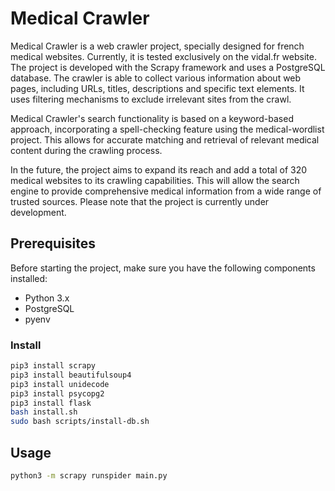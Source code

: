 # Medical Crawler

Medical Crawler is a web crawler project, specially designed for french medical websites. Currently, it is tested exclusively on the vidal.fr website. The project is developed with the Scrapy framework and uses a PostgreSQL database. The crawler is able to collect various information about web pages, including URLs, titles, descriptions and specific text elements. It uses filtering mechanisms to exclude irrelevant sites from the crawl.

Medical Crawler's search functionality is based on a keyword-based approach, incorporating a spell-checking feature using the medical-wordlist project. This allows for accurate matching and retrieval of relevant medical content during the crawling process.

In the future, the project aims to expand its reach and add a total of 320 medical websites to its crawling capabilities. This will allow the search engine to provide comprehensive medical information from a wide range of trusted sources. Please note that the project is currently under development.

## Prerequisites

Before starting the project, make sure you have the following components installed:

- Python 3.x
- PostgreSQL
- pyenv

### Install

```bash
pip3 install scrapy
pip3 install beautifulsoup4
pip3 install unidecode
pip3 install psycopg2
pip3 install flask
bash install.sh
sudo bash scripts/install-db.sh
```

## Usage

```bash
python3 -m scrapy runspider main.py
```
